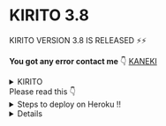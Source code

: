 # KIRITO 3.8
 KIRITO VERSION 3.8 IS RELEASED ⚡⚡

**You got any error contact me** 👇
[KANEKI](https://t.me/ken_kenaki)

<details>
<summary> KIRITO </summary>
<img src="https://telegra.ph/file/ea47d6949c36e59d9f697.jpg" />
</details>
Please read this 👇
<details>
  <summary>Steps to deploy on Heroku !! </summary>

```
 details, Deploy!
1st fork the repo and edit main.py then  heroku do  manually deploy.
Then turn off web and turn on  worker.if any error come 👇
Go to Reveal config vars and delete  port and webhook also. Then WAIT 2-3mins to  bot start🥰
Deploy link 👇
```
# [DEPLOY HERE](https://dashboard.heroku.com/new?button-url=https%3A%2F%2Fgithub.com%2Flegendxop%2FLEGEND-X&template=https%3A%2F%2Fgithub.com%2Flegendxop%2FLEGEND-X)
</details>
<details>
</details>
